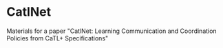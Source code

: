 # CatlNet
Materials for a paper "CatlNet: Learning Communication and Coordination Policies from CaTL+ Specifications"
